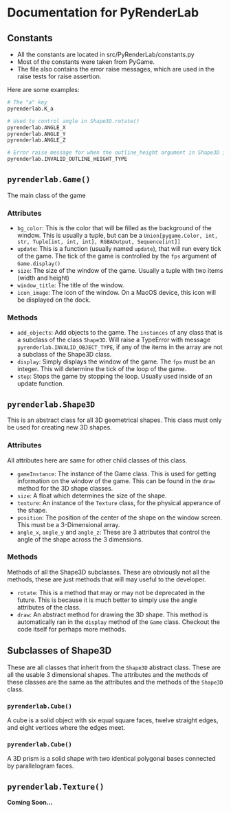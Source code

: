 # Documentation for PyRenderLab

## Constants
- All the constants are located in src/PyRenderLab/constants.py
- Most of the constants were taken from PyGame.
- The file also contains the error raise messages, which are used in the raise tests for raise assertion.

Here are some examples:
```python
# The "a" key
pyrenderlab.K_a

# Used to control angle in Shape3D.rotate()
pyrenderlab.ANGLE_X
pyrenderlab.ANGLE_Y
pyrenderlab.ANGLE_Z

# Error raise message for when the outline_height argument in Shape3D is not an integer
pyrenderlab.INVALID_OUTLINE_HEIGHT_TYPE
```

## `pyrenderlab.Game()`
The main class of the game

### Attributes
- `bg_color`: This is the color that will be filled as the background of the window. This is usually a tuple, but can be a `Union[pygame.Color, int, str, Tuple[int, int, int], RGBAOutput, Sequence[int]]`
- `update`: This is a function (usually named `update`), that will run every tick of the game. The tick of the game is controlled by the `fps` argument of `Game.display()`
- `size`: The size of the window of the game. Usually a tuple with two items (width and height)
- `window_title`: The title of the window.
- `icon_image`: The icon of the window. On a MacOS device, this icon will be displayed on the dock.

### Methods
- `add_objects`: Add objects to the game. The `instances` of any class that is a subclass of the class `Shape3D`. Will raise a TypeError with message `pyrenderlab.INVALID_OBJECT_TYPE`, if any of the items in the array are not a subclass of the Shape3D class.
- `display`: Simply displays the window of the game. The `fps` must be an integer. This will determine the tick of the loop of the game.
- `stop`: Stops the game by stopping the loop. Usually used inside of an update function.

## `pyrenderlab.Shape3D`
This is an abstract class for all 3D geometrical shapes. This class must only be used for creating new 3D shapes.

### Attributes
All attributes here are same for other child classes of this class.
- `gameInstance`: The instance of the Game class. This is used for getting information on the window of the game. This can be found in the `draw` method for the 3D shape classes.
- `size`: A float which determines the size of the shape.
- `texture`: An instance of the `Texture` class, for the physical apperance of the shape.
- `position`: The position of the center of the shape on the window screen. This must be a 3-Dimensional array.
- `angle_x`, `angle_y` and `angle_z`: These are 3 attributes that control the angle of the shape across the 3 dimensions.

### Methods
Methods of all the Shape3D subclasses. These are obviously not all the methods, these are just methods that will may useful to the developer.
- `rotate`: This is a method that may or may not be deprecated in the future. This is because it is much better to simply use the angle attributes of the class.
- `draw`: An abstract method for drawing the 3D shape. This method is automatically ran in the `display` method of the `Game` class.
Checkout the code itself for perhaps more methods.

## Subclasses of Shape3D
These are all classes that inherit from the `Shape3D` abstract class. These are all the usable 3 dimensional shapes. The attributes and the methods of these classes are the same as the attributes and the methods of the `Shape3D` class.

### `pyrenderlab.Cube()`
A cube is a solid object with six equal square faces, twelve straight edges, and eight vertices where the edges meet.

### `pyrenderlab.Cube()`
A 3D prism is a solid shape with two identical polygonal bases connected by parallelogram faces.

## `pyrenderlab.Texture()`
**Coming Soon...**